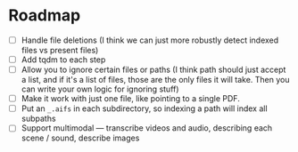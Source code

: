 # Roadmap

- [ ] Handle file deletions (I think we can just more robustly detect indexed files vs present files)
- [ ] Add tqdm to each step
- [ ] Allow you to ignore certain files or paths (I think path should just accept a list, and if it's a list of files, those are the only files it will take. Then you can write your own logic for ignoring stuff)
- [ ] Make it work with just one file, like pointing to a single PDF.
- [ ] Put an `_.aifs` in each subdirectory, so indexing a path will index all subpaths
- [ ] Support multimodal — transcribe videos and audio, describing each scene / sound, describe images
